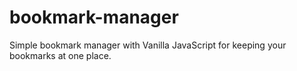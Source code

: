 # bookmark-manager
Simple bookmark manager with Vanilla JavaScript for keeping your bookmarks at one place.
